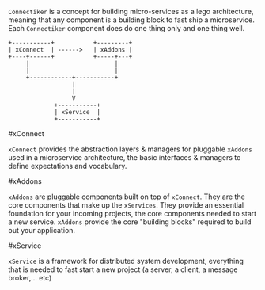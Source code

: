 `Connectiker` is a concept for building micro-services as a lego architecture, meaning that any component is a building block to fast ship a microservice. Each `Connectiker` component does do one thing only and one thing well.

```
+-----------+           +---------+
| xConnect  | ------>   | xAddons |
+----+------+           +-----+---+
     |                        |
     |                        |
     +------------+-----------+
                  |
                  |
                  V
             +-----------+ 
             | xService  | 
             +-----------+

```

#xConnect

`xConnect` provides the abstraction layers & managers for pluggable `xAddons` used in a microservice architecture, the basic interfaces & managers to define expectations and vocabulary.

#xAddons

`xAddons` are pluggable components built on top of `xConnect`. They are the core components that make up the `xServices`. They provide an essential foundation for your incoming projects, the core components needed to start a new service. `xAddons` provide the core "building blocks" required to build out your application.

#xService

`xService` is a framework for distributed system development, everything that is needed to fast start a new project (a server, a client, a message broker,... etc)
